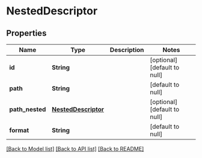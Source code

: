 # NestedDescriptor

## Properties

| Name            | Type                                        | Description | Notes                        |
| --------------- | ------------------------------------------- | ----------- | ---------------------------- |
| **id**          | **String**                                  |             | [optional] [default to null] |
| **path**        | **String**                                  |             | [default to null]            |
| **path_nested** | [**NestedDescriptor**](NestedDescriptor.md) |             | [optional] [default to null] |
| **format**      | **String**                                  |             | [default to null]            |

[[Back to Model list]](../README.md#documentation-for-models) [[Back to API list]](../README.md#documentation-for-api-endpoints) [[Back to README]](../README.md)
